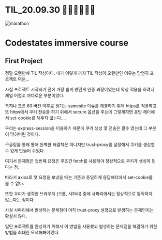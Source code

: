 # TIL_20.09.30 🏃🏽‍♂️🏃🏽‍♂️

<img src="https://media.vlpt.us/images/kdo0129/post/29ca955c-708b-4ed6-8e6d-8384dd9bc755/marathon-3753907_960_720.jpg" alt="marathon" />

# Codestates immersive course

## First Project

정말 오랜만에 TIL 작성이다. 내가 이렇게 까지 TIL 작성이 오랜만인 이유는 당연히 프로젝트 덕분...

사실 프로젝트 시작하기 전에 가장 쉽게 봤던게 인증 과정이었는데 막상 적용을 하려니 제일 어렵고 까다로운 부분이었다.

특히나 크롬 80 버전 이후로 생기는 samesite 이슈를 해결하기 위해 https를 적용하고 또 https에서 쿠키 전송을 하기 위해서 secure 옵션을 주는데 그렇게하면 응답 헤더에서 set-cookie를 해주지 않는다....

우리는 express-session을 이용하기 때문에 쿠키 생성 및 전송은 필수 였는데 그 부분이 막혀버린 것이다.

구글링을 통해 통해 완벽한 해결책은 아니지만 trust-proxy를 설정해서 쿠키를 생성할 수 있게 만들어 주었다.

여기서 문제점은 첫번째 요청은 무조건 fetch를 사용해야 정상적으로 쿠키가 생성이 된다는 점.

따라서 axios로 첫 요청을 보냈을 때는 기존과 동일하게 응답헤더에서 set-cookie를 볼 수 없다.

또한 우리가 생각한 브라우저 (크롬, 사파리) 중에 사파리에서는 정상적으로 동작하지 않는다는 점이다.

사실 사파리에서 발생하는 문제점이 아직 trust-proxy 설정으로 발생하는 문제인지는 확실치 않다.

일단 프로젝트를 완성하기 위해서 이 방법을 사용했고 발생하는 문제점을 해결하기 위한 방법을 최대한 모색해봐야겠다.
